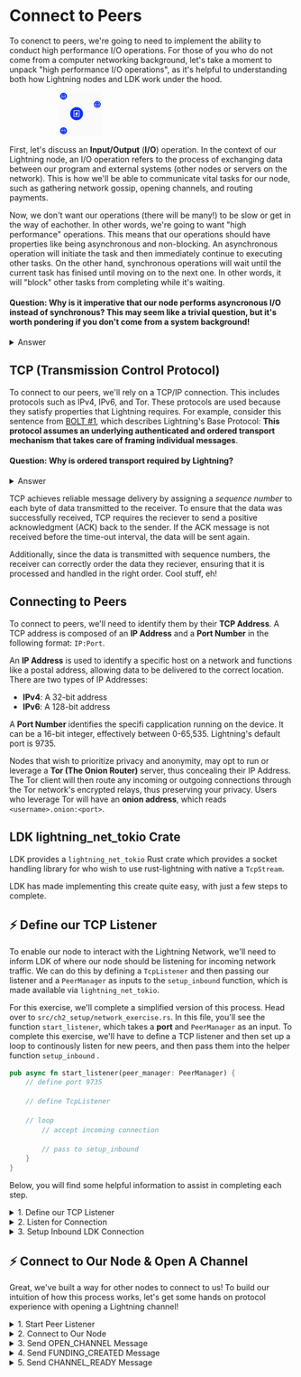 # Connect to Peers

To conenct to peers, we're going to need to implement the ability to conduct high performance I/O operations. For those of you who do not come from a computer networking background, let's take a moment to unpack "high performance I/O operations", as it's helpful to understanding both how Lightning nodes and LDK work under the hood.

<p align="center" style="width: 50%; max-width: 300px;">
  <img src="./tutorial_images/connecting.png" alt="connecting" width="30%" height="auto">
</p>

First, let's discuss an **Input/Output** (**I/O**) operation. In the context of our Lightning node, an I/O operation refers to the process of exchanging data between our program and external systems (other nodes or servers on the network). This is how we'll be able to communicate vital tasks for our node, such as gathering network gossip, opening channels, and routing payments. 

Now, we don't want our operations (there will be many!) to be slow or get in the way of eachother. In other words, we're going to want "high performance" operations. This means that our operations should have properties like being asynchronous and non-blocking. An asynchronous operation will initiate the task and then immediately continue to executing other tasks. On the other hand, synchronous operations will wait until the current task has finised until moving on to the next one. In other words, it will "block" other tasks from completing while it's waiting.

#### Question: Why is it imperative that our node performs asyncronous I/O instead of synchronous? This may seem like a trivial question, but it's worth pondering if you don't come from a system background!


<details>
  <summary>Answer</summary>

This isn't a trick question! It's just meant to spark further thought.

In short, our Lightning node will be performing many actions at once. For example, we'll be processing new gossip messages, opening channels, routing payments, monitoring the blockchain, etc. The list goes on and on.

If we had to wait for any given task to complete before moving on to another task, we wouldn't be able to run an working node.

</details>

## TCP (Transmission Control Protocol)

To connect to our peers, we'll rely on a TCP/IP connection. This includes protocols such as IPv4, IPv6, and Tor. These protocols are used because they satisfy properties that Lightning requires. For example, consider this sentence from [BOLT #1](https://github.com/lightning/bolts/blob/master/01-messaging.md), which describes Lightning's Base Protocol: **This protocol assumes an underlying authenticated and ordered transport mechanism that takes care of framing individual messages**.

#### Question: Why is ordered transport required by Lightning?


<details>
  <summary>Answer</summary>

First, let's review what "ordered transport" is.

**Ordered transport**, unsurprisingly, means that messages will arrive in the same order that they were sent. To see why this is critical, let's take a brief detour to [BOLT #2: Peer Protocol for Channel Management
](https://github.com/lightning/bolts/blob/master/02-peer-protocol.md). BOLT #2 describes the message types that peers will send eachother to update their channel states. For instance, consider the following common message types:

<p align="center" style="width: 50%; max-width: 300px;">
  <img src="./tutorial_images/alice_bob_tcp_0.png" alt="alice_bob_tcp_0" width="50%" height="auto">
</p>

- `update_add_htlc`: Node A will send this message to node B (or vice versa) to indicate that they would like to add an HTLC to their commitment transactions.
- `commitment_signed`: Node A will send this message to node B (or vice versa) to provide the signature(s) for the current commitment transaction, effectively advancing channel state.

Let's imagine that Alice wants to add two HTLCs to her channel with Bob. She can do that by sending two `update_add_htlc` messages to Bob and then sending a `commitment_signed` message with the appropriate signatures.

<p align="center" style="width: 50%; max-width: 300px;">
  <img src="./tutorial_images/alice_bob_tcp_1.png" alt="alice_bob_tcp_1" width="70%" height="auto">
</p>

Notice that the `commitment_signed` does not explitly mention which HTLCs the signatures are for. Instead, it does this implicitly. Since Lightning messages are assumed to be ordered and reliable, the protocol assumes that messages sent will always arrive, and they will arrive in the order they are sent. This way, Alice can rest assured that, if Bob gets the `commitment_signed`, he also got the `update_add_htlc` messages in the correct order.

For a great in-depth blog, discussing how to operate a Lightning channel, please see [Normal operation and closure of a pre-taproot LN channel](https://ellemouton.com/posts/normal-operation-pre-taproot/) by Elle Mouton.

</details>

TCP achieves reliable message delivery by assigning a *sequence number* to each byte of data transmitted to the receiver. To ensure that the data was successfully received, TCP requires the reciever to send a positive acknowledgment (ACK) back to the sender. If the ACK message is not received before the time-out interval, the data will be sent again.

Additionally, since the data is transmitted with sequence numbers, the receiver can correctly order the data they reciever, ensuring that it is processed and handled in the right order. Cool stuff, eh!

## Connecting to Peers

To connect to peers, we'll need to identify them by their **TCP Address**. A TCP address is composed of an **IP Address** and a **Port Number** in the following format: `IP:Port`.

An **IP Address** is used to identify a specific host on a network and functions like a postal address, allowing data to be delivered to the correct location. There are two types of IP Addresses:
- **IPv4**: A 32-bit address
- **IPv6**: A 128-bit address

A **Port Number** identifies the specifi capplication running on the device. It can be a 16-bit integer, effectively between 0-65,535. Lightning's default port is 9735.

Nodes that wish to prioritize privacy and anonymity, may opt to run or leverage a **Tor (The Onion Router)** server, thus concealing their IP Address. The Tor client will then route any incoming or outgoing connections through the Tor network's encrypted relays, thus preserving your privacy. Users who leverage Tor will have an **onion address**, which reads `<username>.onion:<port>`.

## LDK lightning_net_tokio Crate

LDK provides a `lightning_net_tokio` Rust crate which provides a socket handling library for who wish to use rust-lightning with native a `TcpStream`.

LDK has made implementing this create quite easy, with just a few steps to complete.

## ⚡️ Define our TCP Listener

To enable our node to interact with the Lightning Network, we'll need to inform LDK of where our node should be listening for incoming network traffic. We can do this by defining a `TcpListener` and then passing our listener and a `PeerManager` as inputs to the `setup_inbound` function, which is made available via `lightning_net_tokio`.

For this exercise, we'll complete a simplified version of this process. Head over to `src/ch2_setup/network_exercise.rs`. In this file, you'll see the function `start_listener`, which takes a **port** and `PeerManager` as an input. To complete this exercise, we'll have to define a TCP listener and then set up a loop to continously listen for new peers, and then pass them into the helper function `setup_inbound` .

```rust
pub async fn start_listener(peer_manager: PeerManager) {
    // define port 9735
    
    // define TcpListener

    // loop
        // accept incoming connection

        // pass to setup_inbound
    }
}
```

Below, you will find some helpful information to assist in completing each step.

<details>
  <summary>1. Define our TCP Listener</summary>
  
First we create a listener socket, which is bound to the IP address that we provide.  To do this, we'll use the `TcpListener::bind` method provided by the `tokio` [crate](https://docs.rs/tokio/latest/tokio/net/struct.TcpListener.html#method.bind). 

Note that the `bind()` method is an asychronous function that returns a `Result<TcpListener>`. All [`Result`](https://doc.rust-lang.org/std/result/) types are **enum** where the value is either `Ok()` or `Err()`. Therefore, the `bind()` method will either return an `Ok(TcpListener)` or `Err()`. 

In the below example, we are creating a listener that binds to local host port 2345. As mentiond above, since the `bind()` method returns a `Result<TcpListener>`, we'll have to process the result as follows:
1) We must call `.await` because `bind()` is an asychonous call, so we must wait for the result to be resolved.
2) When `await` is resolved, we will have a `Result` type. `expect()` is a method available for `Result` types to unrwap the result and either return the expected type or panic and return an error with the specified message.

```rust
let listener = TcpListener::bind("127.0.0.1:2345")
    .await
    .expect("Insert failure message here");
```

</details>


<details>
  <summary> 2. Listen for Connection</summary>

To keep our TCP listener active and continuously accept incoming connections from peers, we need to create an loop. This loop will run indefinitely, checking for and handling new connections as they arrive.

### Creating a Loop in Rust
To create a loop in rust, you can use the following notation:

```rust
loop {
 // insert loop logic here 
}
```

### Accept New Connections
Whenever a new peer tries to connect to use we can accept the connection by calling [`listener.accept()`](https://docs.rs/tokio/latest/tokio/net/struct.TcpListener.html#method.accept). Similar to the `bind()` method, `accept() is asynchronous and will return a **Result** of type `Result<(TcpStream, SocketAddr)>`, so we need to leverage `.await` and `.expect` accordingly.

```rust
let (tcp_stream, addr) = listener.accept()
    .await
    .expect("Failed to accept connection");
```

</details>

<details>
  <summary> 3. Setup Inbound LDK Connection </summary>

Finally, once we have the TCP stream, we can pass it to the [`setup_inbound`](https://docs.rs/lightning-net-tokio/latest/lightning_net_tokio/fn.setup_inbound.html) function provided by the `lightning-net-tokio` crate. This will initialize the new connection within the framework of LDK.

Normally, you would use the `setup_inbound` mentioned above, however, for simplicity, a mock function is available to use. When using this function, note the following:
- In Rust, a value can only have one owner at a time. When we pass `peer_manager` into `setup_inbound`, the function will need to take ownership of the Peer Manager. For this reason, we must call `.clone()`, thus creating a copy of the Peer Manager to pass into the function.
- Similar to the above, we call `.await` for this asynchronous process.

```rust
setup_inbound(peer_manager.clone(), tcp_stream).await;
```

</details>


## ⚡️ Connect to Our Node & Open A Channel

Great, we've built a way for other nodes to connect to us! To build our intuition of how this process works, let's get some hands on protocol experience with opening a Lightning channel! 

<details>
  <summary>1. Start Peer Listener</summary>
To begin this exercise, go to your **Shell** and type the bellow command:

```
cargo run -- peer-listen
```

This command will start up a program that creates a simulated PeerManager, listening on port 9375. If this program starts correctly, you should see the below message:

```
🚀 Listening for peer messages on port 9735
```

When the program starts, you may see a few "Webview" tabs open. It's safe to close these.

<p align="left" style="width: 50%; max-width: 300px;">
  <img src="./tutorial_images/webview.png" alt="webview" width="20%" height="auto">
</p>

</details>

<details>
<summary>2. Connect to Our Node</summary>

Let's pretend to be another node on the Lightning network! To do this, let's open up a new **Shell** and enter the command below. This will allow us to connect to the `TcpListener` that we created in the previous exercise.

```
nc -v 127.0.0.1 9735
```

Once connected, you should see the below message. This means you've succesfully created a TCP connection to our Lightning node from the shell.

```
Connection to 127.0.0.1 9735 port [tcp/*] succeeded!
```

If you look at the **Shell** you used to start the listener, you should see the below notification:

```
✅ New peer connected from 127.0.0.1
```
</details>

<details>
<summary>3. Send OPEN_CHANNEL Message</summary>
  
Now that we're connected, our LDK node will just have set up a `PeerManager` for our connection. Let's simulate **opening a channel** with our node by interacting with the `PeerManager` from the command line. All of the messages in this exercise will mirror the actual flow that is described in [BOLT #2: Peer Protocol for Channel Management](https://github.com/lightning/bolts/blob/master/02-peer-protocol.md),

We'll start by sending an `OPEN_CHANNEL` message. You must provide the following arguments:
- `funding_amt`: This is the amount (in sats) that you would like to fund the channel with.
- `to_self_delay`: This is the minumum OP_CSV delay that you require your counterparty to timelock their `to_local` outputs with.
- `sats_p_vbyte`: This is the proposed fees for the commitment transaction (in sats per vByte). In the actual protocol, you send a fee rate in sats per 1000-weight, but we're using sats sats/vByte because that's what most block explorers use.

```
OPEN_CHANNEL <funding_amt> <to_self_delay> <sats_p_vbyte>
```

Here is an example of how you can open a channel with the following characteristics:
- 10,000 Channel Capacity
- 100 blocks to-self-delay
- 6 sats/vByte fee
```
OPEN_CHANNEL 10000 100 6
```

#### Try opening a channel!

<details>
  <summary>Hint</summary>

Ahh, if you've clicked this drop-down, chances are your first channel was rejected. In the Lightning network, channel partners negotiate specific properties of their channel. For this exercise, the LDK node we're connecting to will only accept channels that satisfy the following:
- Funding amount must be >= 100,000
- Sats/vByte fees must be >= 10 sats/vByte
- To-Self-Delay must be <= 144

In other words, our LDK node will not accept channels for less than 100,000 sats and wants to ensure that commitment transactions have reasonable fees so that they can be published at some arbitrary point in the future. Additionally, the node does not want to wait an unreasonable amount of time to collect its `to_self` outputs, so the CSV delay cannot be greater than 144.

</details>

Once your `OPEN_CHANNEL` message is accepted, you should see below following message sent back in your **Shell**. In this message, the LDK node is providing a temporary channel ID, the `to_self_delay` that we are expected to use, and the channel keys that we will use to create the required public and private keys for the life of this channel.

```
ACCEPT_CHANNEL: temp_channel_id=100 to_self_delay=144, channel_keys[...]
```

#### Question: Why is this a temporary channel id?
<details>
  <summary>Answer</summary>

The "real" channel id, which is the channel id that is used to refer to a channel once it's active, is derived from the **funding transaction id** and the **funding output index**. At this point in the process, we have not created the funding transaction yet, so we have to use a temporary channel id.

</details>

</details>

<details>
<summary>4. Send FUNDING_CREATED Message</summary>
Once you recieve the `ACCEPT_CHANNEL` message from the LDK node, take note of the `temp_channel_id`.

Since we're opening the channel, we will now create the funding transaction on our side and send it to the LDK node. To do this, we will have to send them the following:
-  Funding transaction id
-  Funding transaction output index
-  Signature for first commitment transaction

Below is an example of the command you will type in the **Shell**.
```
FUNDING_CREATED <temp_channel_id> <funding_tx_id:output_index> <signatures>
```

For the purposes of this exercise, `funding_tx_id` and `signature` can be any sequence (of any length) of characters. Also, the `output_index` must be provided after the `funding_tx_id`, separated by a colon (`:`). Below is an example:

```
FUNDING_CREATED 105 as4f79df:0 asfaf14g112
```

Once your `FUNDING_CREATED` message is accepted, you should see the below message sent back in your **Shell**. In this message, the LDK node is providing a channel ID, derivied from the funding transaction, and a signature that we can use on our first commitment transaction.

```
FUNDING_SIGNED: channel_id=elq, signature=[avb1adx4]
```

</details>

<details>
<summary>5. Send CHANNEL_READY Message</summary>

At this point, we now have a signature for the first commitment transaction, which is also our "refund" transaction, so we would take the funding transaction and broadcast it to the network!

After doing that, we would send the LDK node a `CHANNEL_READY` transaction, specifying the `channel_id` of the channel.

```
CHANNEL_READY <channel_id>
```

#### Go ahead and give it a try!

Once sent, the LDK node should sent a `CHANNEL_READY` message back to us!

</details>